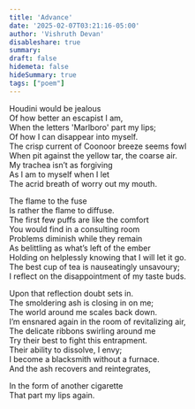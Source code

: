 ```yaml
---
title: 'Advance'
date: '2025-02-07T03:21:16-05:00'
author: 'Vishruth Devan'
disableshare: true
summary: 
draft: false
hidemeta: false
hideSummary: true
tags: ["poem"]
---
```


Houdini would be jealous  
Of how better an escapist I am,  
When the letters 'Marlboro' part my lips;  
Of how I can disappear into myself.  
The crisp current of Coonoor breeze seems fowl  
When pit against the yellow tar, the coarse air.  
My trachea isn’t as forgiving  
As I am to myself when I let  
The acrid breath of worry out my mouth.  

The flame to the fuse  
Is rather the flame to diffuse.  
The first few puffs are like the comfort  
You would find in a consulting room  
Problems diminish while they remain  
As belittling as what’s left of the ember  
Holding on helplessly knowing that I will let it go.  
The best cup of tea is nauseatingly unsavoury;  
I reflect on the disappointment of my taste buds.  

Upon that reflection doubt sets in.  
The smoldering ash is closing in on me;  
The world around me scales back down.  
I’m ensnared again in the room of revitalizing air,  
The delicate ribbons swirling around me  
Try their best to fight this entrapment.  
Their ability to dissolve, I envy;  
I become a blacksmith without a furnace.  
And the ash recovers and reintegrates,  

In the form of another cigarette  
That part my lips again.  

